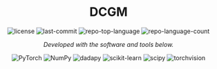 <p align="center">
    <h1 align="center">DCGM</h1>
</p>
<p align="center">
	<img src="https://img.shields.io/github/license/alessimichele/DCGM?style=flat&color=0080ff" alt="license">
	<img src="https://img.shields.io/github/last-commit/alessimichele/DCGM?style=flat&logo=git&logoColor=white&color=0080ff" alt="last-commit">
	<img src="https://img.shields.io/github/languages/top/alessimichele/DCGM?style=flat&color=0080ff" alt="repo-top-language">
	<img src="https://img.shields.io/github/languages/count/alessimichele/DCGM?style=flat&color=0080ff" alt="repo-language-count">
<p>
<p align="center">
		<em>Developed with the software and tools below.</em>
</p>
<p align="center">
  <img src="https://img.shields.io/badge/PyTorch-2.2.2-EE4C2C.svg?style=flat&logo=PyTorch&logoColor=white" alt="PyTorch">
  <img src="https://img.shields.io/badge/NumPy-1.25.2-013243.svg?style=flat&logo=numpy&logoColor=white" alt="NumPy">
	<img src="https://img.shields.io/badge/dadapy-0.2.0-6E6E6E.svg?style=flat" alt="dadapy">
  <img src="https://img.shields.io/badge/scikit_learn-1.4.2-F7931E.svg?style=flat&logo=scikit-learn&logoColor=white" alt="scikit-learn">
<img src="https://img.shields.io/badge/scipy-1.14.1-377EF0.svg?style=flat&logo=scipy&logoColor=white" alt="scipy" <img src="https://img.shields.io/badge/Matplotlib-3.8.4-007ACC.svg?style=flat&logo=matplotlib&logoColor=white" alt="Matplotlib">
<img src="https://img.shields.io/badge/torchvision-0.17.2-EE4C2C.svg?style=flat&logo=PyTorch&logoColor=white" alt="torchvision">
<img src="https://img.shields.io/badge/umap_learn-0.5.6-3D4EAE.svg?style=flat&logo=data:image/png;base64,iVBORw0KGgoAAAANSUhEUgAAAB

</p>
<hr>
